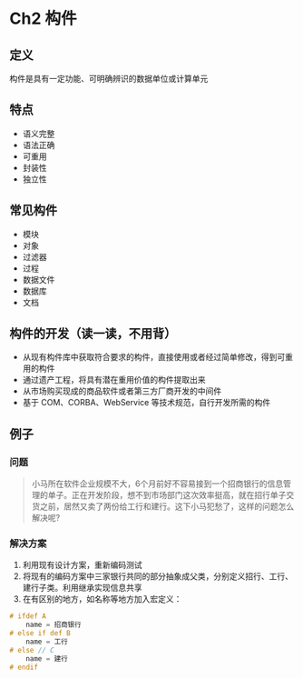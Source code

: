 # Ch2 构件

## 定义

构件是具有一定功能、可明确辨识的数据单位或计算单元

## 特点

* 语义完整
* 语法正确
* 可重用
* 封装性
* 独立性

## 常见构件

* 模块
* 对象
* 过滤器
* 过程
* 数据文件
* 数据库
* 文档

## 构件的开发（读一读，不用背）

* 从现有构件库中获取符合要求的构件，直接使用或者经过简单修改，得到可重用的构件
* 通过遗产工程，将具有潜在重用价值的构件提取出来
* 从市场购买现成的商品软件或者第三方厂商开发的中间件
* 基于 COM、CORBA、WebService 等技术规范，自行开发所需的构件

## 例子

### 问题

> 小马所在软件企业规模不大，6个月前好不容易接到一个招商银行的信息管理的单子。正在开发阶段，想不到市场部门这次效率挺高，就在招行单子交货之前，居然又卖了两份给工行和建行。这下小马犯愁了，这样的问题怎么解决呢?

### 解决方案

1. 利用现有设计方案，重新编码测试
2. 将现有的编码方案中三家银行共同的部分抽象成父类，分别定义招行、工行、建行子类。利用继承实现信息共享
3. 在有区别的地方，如名称等地方加入宏定义：

```C
# ifdef A
    name = 招商银行 
# else if def B
    name = 工行 
# else // C
    name = 建行 
# endif
```

